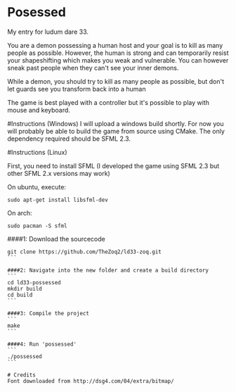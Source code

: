# Posessed

My entry for ludum dare 33.

You are a demon possessing a human host and your goal is to kill as many people as possible. However, the human is strong and can temporarily resist your shapeshifting which makes you weak and vulnerable. You can however sneak past people when they can't see your inner demons.

While a demon, you should try to kill as many people as possible, but don't let guards see you transform back into a human


The game is best played with a controller but it's possible to play with mouse and keyboard. 

#Instructions (Windows)
I will upload a windows build shortly. For now you will probably be able to build the game from source using CMake. The only dependency required should be SFML 2.3.

#Instructions (Linux)

First, you need to install SFML (I developed the game using SFML 2.3 but other SFML 2.x versions may work)

On ubuntu, execute:
```
sudo apt-get install libsfml-dev
```

On arch:
```
sudo pacman -S sfml
```

####1: Download the sourcecode
````
git clone https://github.com/TheZoq2/ld33-zoq.git
```

####2: Navigate into the new folder and create a build directory
```
cd ld33-possessed
mkdir build
cd build
```

####3: Compile the project
```
make
```

####4: Run 'possessed'
```
./possessed
```

# Credits
Font downloaded from http://dsg4.com/04/extra/bitmap/
